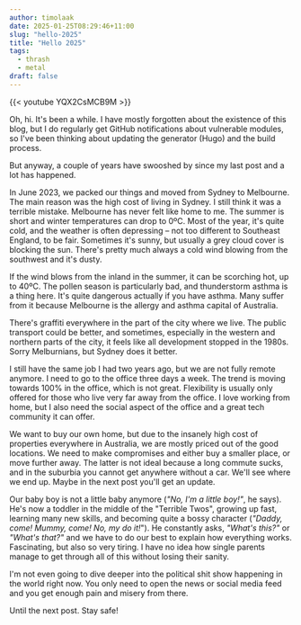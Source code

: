 ```yaml
---
author: timolaak
date: 2025-01-25T08:29:46+11:00
slug: "hello-2025"
title: "Hello 2025"
tags:
  - thrash
  - metal
draft: false
---
```


{{< youtube YQX2CsMCB9M >}}

Oh, hi. It's been a while. I have mostly forgotten about the existence of this blog, but I do regularly get GitHub
notifications about vulnerable modules, so I've been thinking about updating the generator (Hugo) and the build process.

But anyway, a couple of years have swooshed by since my last post and a lot has happened.

In June 2023, we packed our things and moved from Sydney to Melbourne. The main reason was the high cost of living in
Sydney. I still think it was a terrible mistake. Melbourne has never felt like home to me. The summer is short and
winter temperatures can drop to 0ºC. Most of the year, it's quite cold, and the weather is often depressing – not
too different to Southeast England, to be fair. Sometimes it's sunny, but usually a grey cloud cover is blocking the
sun. There's pretty much always a cold wind blowing from the southwest and it's dusty.

If the wind blows from the inland in the summer, it can be scorching hot, up to 40ºC. The pollen season is
particularly bad, and thunderstorm asthma is a thing here. It's quite dangerous actually if you have asthma. Many
suffer from it because Melbourne is the allergy and asthma capital of Australia.

There's graffiti everywhere in the part of the city where we live. The public transport could be better, and sometimes,
especially in the western and northern parts of the city, it feels like all development stopped in the 1980s. Sorry
Melburnians, but Sydney does it better.

I still have the same job I had two years ago, but we are not fully remote anymore. I need to go to the office three
days
a week. The trend is moving towards 100% in the office, which is not great. Flexibility is usually only offered for
those who live very far away from the office. I love working from home, but I also need the social aspect of the office
and a great tech community it can offer.

We want to buy our own home, but due to the insanely high cost of properties everywhere in Australia, we are mostly
priced out of the good locations. We need to make compromises and either buy a smaller place, or move further away. The
latter is not ideal because a long commute sucks, and in the suburbia you cannot get anywhere without a car. We'll see
where we end up. Maybe in the next post you'll get an update.

Our baby boy is not a little baby anymore (_"No, I'm a little boy!"_, he says). He's now a toddler in the middle
of the "Terrible Twos", growing up fast, learning many new skills, and becoming quite a bossy character (_"Daddy, come!
Mummy, come! No, my do it!_"). He constantly asks, _"What's this?"_ or _"What's that?"_ and we have to do our best to
explain how everything works. Fascinating, but also so very tiring. I have no idea how single parents manage to get
through all of this without losing their sanity.

I'm not even going to dive deeper into the political shit show happening in the world right now. You only need to open
the news or social media feed and you get enough pain and misery from there.

Until the next post. Stay safe!